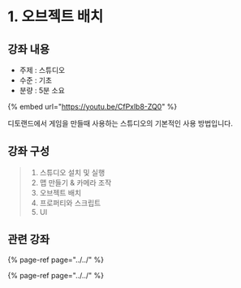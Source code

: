 # 1. 오브젝트 배치

## 강좌 내용 

* 주제 : 스튜디오
* 수준 : 기초 
* 분량 : 5분 소요

{% embed url="https://youtu.be/CfPxlb8-ZQ0" %}

디토랜드에서 게임을 만들때 사용하는 스튜디오의 기본적인 사용 방법입니다.



## 강좌 구성

> 1. 스튜디오 설치 및 실행
> 2. 맵 만들기 & 카메라 조작
> 3. 오브젝트 배치
> 4. 프로퍼티와 스크립트
> 5. UI



## 관련 강좌

{% page-ref page="../../" %}

{% page-ref page="../../" %}

